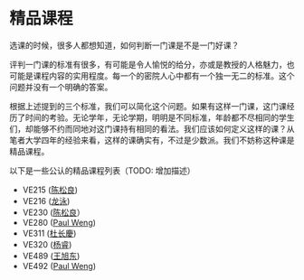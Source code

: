 # 精品课程

选课的时候，很多人都想知道，如何判断一门课是不是一门好课？

评判一门课的标准有很多，有可能是令人愉悦的给分，亦或是教授的人格魅力，也可能是课程内容的实用程度。每一个的密院人心中都有一个独一无二的标准。这个问题并没有一个明确的答案。

根据上述提到的三个标准，我们可以简化这个问题。如果有这样一门课，这门课经历了时间的考验。无论学年，无论学期，明明是不同标准，年龄都不尽相同的学生们，却能够不约而同地对这门课持有相同的看法。我们应该如何定义这样的课？从笔者大学四年的经验来看，这样的课确实有，不过是少数派。我们不妨称这种课是精品课程。

以下是一些公认的精品课程列表（TODO: 增加描述）

- VE215 ([陈松良](https://www.ji.sjtu.edu.cn/cn/about/faculty-staff/faculty-directory/faculty-detail/83/))
- VE216 ([龙泳](https://www.ji.sjtu.edu.cn/cn/about/faculty-staff/faculty-directory/faculty-detail/102/))
- VE230 ([陈松良](https://www.ji.sjtu.edu.cn/cn/about/faculty-staff/faculty-directory/faculty-detail/83/)）
- VE280 ([Paul Weng](https://www.ji.sjtu.edu.cn/cn/about/faculty-staff/faculty-directory/faculty-detail/138/))
- VE311 ([杜长慶](https://www.ji.sjtu.edu.cn/cn/about/faculty-staff/faculty-directory/faculty-detail/126/))
- VE320 ([杨睿](https://www.ji.sjtu.edu.cn/cn/about/faculty-staff/faculty-directory/faculty-detail/147/))
- VE489 ([王旭东](https://www.ji.sjtu.edu.cn/cn/about/faculty-staff/faculty-directory/faculty-detail/136/))
- VE492 ([Paul Weng](https://www.ji.sjtu.edu.cn/cn/about/faculty-staff/faculty-directory/faculty-detail/138/))
